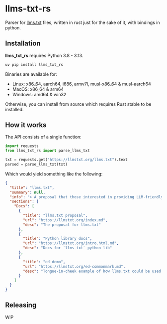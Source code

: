 # llms-txt-rs
Parser for [llms.txt](https://llmstxt.org/) files, written in rust just for the sake of it, with bindings in python.

## Installation

**llms_txt_rs** requires Python 3.8 - 3.13.

```bash
uv pip install llms_txt_rs
```

Binaries are available for:

- Linux: x86_64, aarch64, i686, armv7l, musl-x86_64 & musl-aarch64
- MacOS: x86_64 & arm64
- Windows: amd64 & win32

Otherwise, you can install from source which requires Rust stable to be installed.

## How it works

The API consists of a single function:

```python
import requests
from llms_txt_rs import parse_llms_txt

txt = requests.get("https://llmstxt.org/llms.txt").text
parsed = parse_llms_txt(txt)
```

Which would yield something like the following:

```json
{
  "title": "llms.txt",
  "summary": null,
  "info": "> A proposal that those interested in providing LLM-friendly content add a /llms.txt file to their site. This is a markdown file that provides brief background information and guidance, along with links to markdown files providing more detailed information.",
  "sections": {
    "Docs": [
      {
        "title": "llms.txt proposal",
        "url": "https://llmstxt.org/index.md",
        "desc": "The proposal for llms.txt"
      },
      {
        "title": "Python library docs",
        "url": "https://llmstxt.org/intro.html.md",
        "desc": "Docs for `llms-txt` python lib"
      },
      {
        "title": "ed demo",
        "url": "https://llmstxt.org/ed-commonmark.md",
        "desc": "Tongue-in-cheek example of how llms.txt could be used in the classic `ed` editor, used to show how editors could incorporate llms.txt in general."
      }
    ]
  }
}
```

## Releasing

WIP
